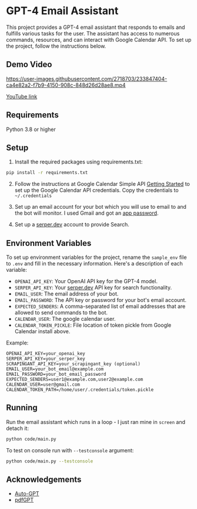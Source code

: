 # GPT-4 Email Assistant
This project provides a GPT-4 email assistant that responds to emails and fulfills various tasks for the user. The assistant has access to numerous commands, resources, and can interact with Google Calendar API. To set up the project, follow the instructions below.

## Demo Video
https://user-images.githubusercontent.com/2718703/233847404-ca4e82a2-f7b9-4150-908c-848d26d28ae8.mp4

[YouTube link](https://youtu.be/HoxkBxHqSuE)

## Requirements
Python 3.8 or higher

## Setup

1. Install the required packages using requirements.txt:

``` bash
pip install -r requirements.txt
```

2. Follow the instructions at Google Calendar Simple API [Getting Started](https://google-calendar-simple-api.readthedocs.io/en/latest/getting_started.html) to set up the Google Calendar API credentials. Copy the credentials to `~/.credentials`

3. Set up an email account for your bot which you will use to email to and the bot will monitor. I used Gmail and got an [app password](https://myaccount.google.com/apppasswords).

4. Set up a [serper.dev](https://serper.dev/) account to provide Search.

## Environment Variables

To set up environment variables for the project, rename the `sample_env` file to `.env` and fill in the necessary information. Here's a description of each variable:

* `OPENAI_API_KEY`: Your OpenAI API key for the GPT-4 model.
* `SERPER_API_KEY`: Your [serper.dev](https://serper.dev/) API key for search functionality.
* `EMAIL_USER`: The email address of your bot.
* `EMAIL_PASSWORD`: The API key or password for your bot's email account.
* `EXPECTED_SENDERS`: A comma-separated list of email addresses that are allowed to send commands to the bot.
* `CALENDAR_USER`: The google calendar user.
* `CALENDAR_TOKEN_PICKLE`: File location of token pickle from Google Calendar install above.

Example:

```plaintext
OPENAI_API_KEY=your_openai_key
SERPER_API_KEY=your_serper_key
SCRAPINGANT_API_KEY=your_scrapingant_key (optional)
EMAIL_USER=your_bot_email@example.com
EMAIL_PASSWORD=your_bot_email_password
EXPECTED_SENDERS=user1@example.com,user2@example.com
CALENDAR_USER=user@gmail.com
CALENDAR_TOKEN_PATH=/home/user/.credentials/token.pickle
```

## Running
Run the email assistant which runs in a loop - I just ran mine in `screen` and detach it:

``` bash
python code/main.py
```

To test on console run with `--testconsole` argument:

``` bash
python code/main.py --testconsole
```

## Acknowledgements
- [Auto-GPT](https://github.com/Torantulino/Auto-GPT)
- [pdfGPT](https://github.com/bhaskatripathi/pdfGPT)
